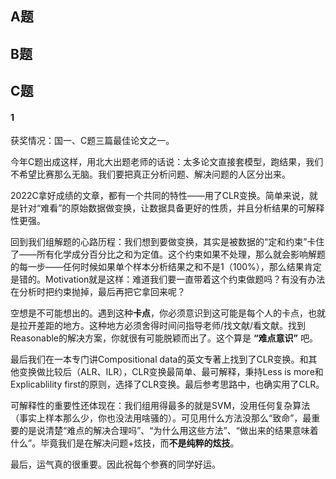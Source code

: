 ## A题


## B题


## C题
#### 1
获奖情况：国一、C题三篇最佳论文之一。  
  
今年C题出成这样，用北大出题老师的话说：太多论文直接套模型，跑结果，我们不希望比赛那么无脑。我们要把真正分析问题、解决问题的人区分出来。  
  
2022C拿好成绩的文章，都有一个共同的特性——用了CLR变换。简单来说，就是针对“难看”的原始数据做变换，让数据具备更好的性质，并且分析结果的可解释性更强。 
  
回到我们组解题的心路历程：我们想到要做变换，其实是被数据的“定和约束”卡住了——所有化学成分百分比之和为定值。这个约束如果不处理，那么就会影响解题的每一步——任何时候如果单个样本分析结果之和不是1（100%），那么结果肯定是错的。Motivation就是这样：难道我们要一直带着这个约束做题吗？有没有办法在分析时把约束抛掉，最后再把它拿回来呢？  
  
空想是不可能想出的。遇到这种**卡点**，你必须意识到这可能是每个人的卡点，也就是拉开差距的地方。这种地方必须舍得时间问指导老师/找文献/看文献。找到Reasonable的解决方案，你就很有可能脱颖而出了。这个算是 **“难点意识”** 吧。  
  
最后我们在一本专门讲Compositional data的英文专著上找到了CLR变换。和其他变换做比较后（ALR、ILR），CLR变换最简单、最可解释，秉持Less is more和Explicablility first的原则，选择了CLR变换。最后参考思路中，也确实用了CLR。  

可解释性的重要性还体现在：我们组用得最多的就是SVM，没用任何复杂算法（事实上样本那么少，你也没法用啥骚的）。可见用什么方法没那么“致命”，最重要的是说清楚“难点的解决合理吗”、“为什么用这些方法”、“做出来的结果意味着什么”。毕竟我们是在解决问题+炫技，而**不是纯粹的炫技**。  

最后，运气真的很重要。因此祝每个参赛的同学好运。

